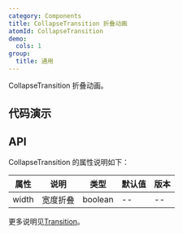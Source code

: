 ```yaml
---
category: Components
title: CollapseTransition 折叠动画
atomId: CollapseTransition
demo:
  cols: 1
group:
  title: 通用
---
```


CollapseTransition 折叠动画。

## 代码演示

<!-- prettier-ignore -->
<code src="./demo/basic.tsx"></code>
<code src="./demo/padding.tsx"></code>
<code src="./demo/width.tsx"></code>
<code src="./demo/fixed-width.tsx"></code>

## API

CollapseTransition 的属性说明如下：

| 属性  | 说明     | 类型    | 默认值 | 版本 |
| ----- | -------- | ------- | ------ | ---- |
| width | 宽度折叠 | boolean | --     | --   |

更多说明见[Transition](./transition#api)。
